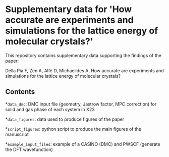 # Supplementary data for 'How accurate are experiments and simulations for the lattice energy of molecular crystals?' 

This repository contains supplementary data supporting the findings of the paper:

Della Pia F, Zen A, Alfè D, Michaelides A, How accurate are experiments and simulations for the lattice energy of molecular crystals?


## Contents
*`data_dmc`: DMC input file (geometry, Jastrow factor, MPC correction) for solid and gas phase of each system in X23

*`data_figures`: data used to produce figures of the paper

*`script_figures`: python script to produce the main figures of the manuscript

*`example_input_files`: example of a CASINO (DMC) and PWSCF (generate the DFT wavefunction)
